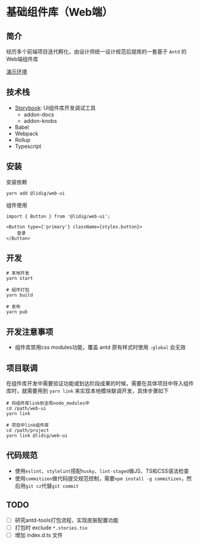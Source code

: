 # 基础组件库（Web端）



## 简介

经历多个前端项目迭代孵化，由设计师统一设计规范后提炼的一套基于 `Antd` 的Web端组件库

[演示环境](http://192.168.70.10:9001/web-base-ui/)


## 技术栈

* [Storybook](https://storybook.js.org/): UI组件库开发调试工具
	* addon-docs 
	* addon-knobs 
* Babel
* Webpack
* Rollup
* Typescript


## 安装

安装依赖

```
yarn add @lidig/web-ui
```

组件使用

```
import { Button } from '@lidig/web-ui';

<Button type={'primary'} className={styles.button}>
    登录
</Button>
```

## 开发

```
# 本地开发
yarn start

# 组件打包
yarn build

# 发布
yarn pub
```

## 开发注意事项

* 组件库禁用css modules功能，覆盖 antd 原有样式时使用 `:global` 会无效

## 项目联调

在组件库开发中需要验证功能或到达阶段成果的时候，需要在具体项目中导入组件库时，就需要用到 `yarn link` 来实现本地模块联调开发，具体步骤如下

```
# 将组件库link到全局node_modules中
cd /path/web-ui
yarn link

# 项目中link组件库
cd /path/project
yarn link @lidig/web-ui
```

## 代码规范

* 使用`eslint`、`stylelint`搭配`husky`、`lint-staged`做JS、TS和CSS语法检查
* 使用`commitizen`做代码提交规范控制，需要`npm install -g commitizen`，然后用`git cz`代替`git commit`

## TODO

- [ ] 研究antd-tools打包流程，实现皮肤配置功能
- [ ] 打包时 exclude `*.stories.tsx`
- [ ] 增加 index.d.ts 文件

